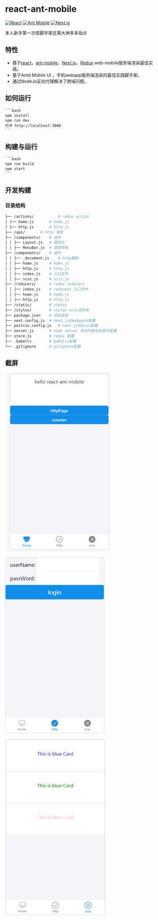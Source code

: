 # react-ant-mobile

[![React](https://img.shields.io/badge/react-^15.6.1-brightgreen.svg?style=flat-square)](https://github.com/facebook/react)
[![Ant Mobile](https://img.shields.io/badge/ant--mobile-^1.4.0-yellowgreen.svg?style=flat-square)](https://mobile.ant.design/index-cn)
[![Next.js](https://img.shields.io/badge/next-latest-orange.svg?style=flat-square)](https://github.com/zeit/next.js)

本人新手第一次搭脚手架还需大神多多指点


## 特性

-   基于[react](https://github.com/facebook/react)，[ant-mobile](https://mobile.ant.design/index-cn)，[Next.js](https://github.com/zeit/next.js)，[Redux](https://github.com/reactjs/redux) web-mobile服务端渲染最佳实践。
-   基于Antd Mobile UI ，手机webapp服务端渲染的最佳实践脚手架。
-   通过NodeJs反向代理解决了跨域问题。

## 如何运行
	```bash
	npm install
	npm run dev
	打开 http://localhost:3000
	```

## 构建与运行

	```bash
	npm run build
	npm start
	```

## 开发构建

### 目录结构

```bash
├── /actions/           # redux action
│ ├── home.js		# home.js
│ ├── http.js		# http.js
├── /api/		# http 请求
├── /components/	# 组件
│ │ ├── Layout.js	# 国际化
│ │ ├── MenuBar.js	# 底部导航
├── /components/	# 组件
│ │ ├── _document.js    # http模板
│ │ ├── home.js		# home.js
│ │ ├── http.js		# http.js
│ │ ├── index.js	# 入口文件
│ │ ├── scss.js		# scss.js
├── /reducers/		# redux reducers
│ │ ├── index.js	# reducers 入口文件
│ │ ├── home.js		# home.js
│ │ ├── http.js		# http.js
├── /static/		# static
├── /styles/		# styles scss文件夹
├── package.json	# 项目信息
├── next.config.js	# next.js的webpack配置
├── postcss.config.js	# next.js的scss配置
├── server.js		# node server 反向代理也在其中配置
├── store.js		# redux 配置
├── .babelrc		# babelrc配置
└── .gitignore		# gitignore配置
```


## 截屏

![](screenshots/home.png)

![](screenshots/http.png)

![](screenshots/scss.png)